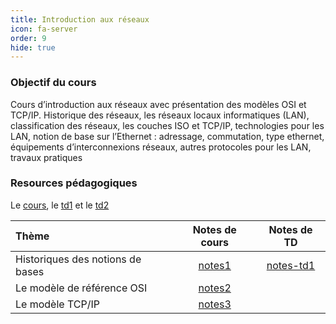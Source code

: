 ```yaml
---
title: Introduction aux réseaux 
icon: fa-server
order: 9
hide: true
---
```


### Objectif du cours

Cours d’introduction aux réseaux avec présentation des modèles OSI et TCP/IP.
Historique des réseaux, les réseaux locaux informatiques (LAN), classification
des réseaux, les couches ISO et TCP/IP, technologies pour les LAN, notion de
base sur l’Ethernet : adressage, commutation, type ethernet, équipements
d’interconnexions réseaux, autres protocoles pour les LAN, travaux pratiques 

### Resources pédagogiques 

Le
[cours](https://moodle.bordeaux-inp.fr/pluginfile.php/111539/mod_resource/content/1/Cours%20RE100.pdf),
le
[td1](https://moodle.bordeaux-inp.fr/pluginfile.php/111540/mod_resource/content/3/TD1.pdf)
et le [td2](https://moodle.bordeaux-inp.fr/pluginfile.php/111542/mod_resource/content/4/TD2.pdf)

| Thème                             | Notes de cours | Notes de TD |
| :---                              | :---:          | :---:       |
| Historiques des notions de bases | [notes1]       | [notes-td1]            |
| Le modèle de référence OSI        | [notes2]       |             |
| Le modèle TCP/IP                  | [notes3]       |             |

[notes1]:/assets/md/reseau/notes1
[notes2]:/assets/md/reseau/notes2
[notes3]:/assets/md/reseau/notes3
[notes4]:/assets/md/reseau/notes4

[notes-td1]:/assets/md/reseau/notes-td1
[notes-td2]:/assets/md/reseau/notes-td2

